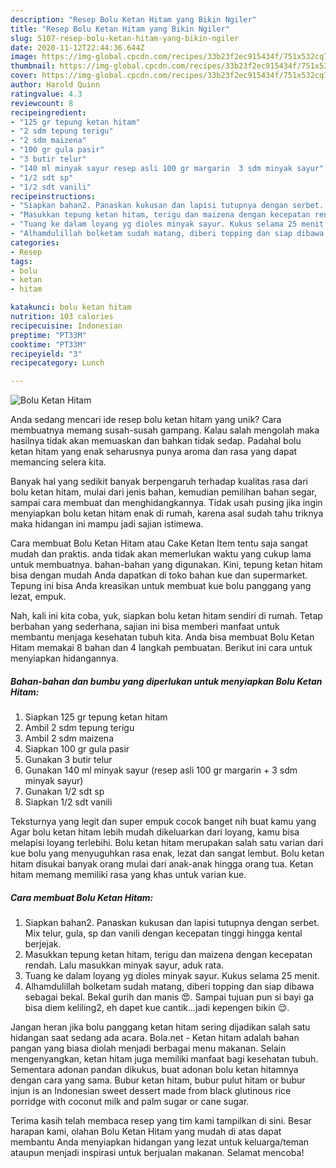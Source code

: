 ```yaml
---
description: "Resep Bolu Ketan Hitam yang Bikin Ngiler"
title: "Resep Bolu Ketan Hitam yang Bikin Ngiler"
slug: 5107-resep-bolu-ketan-hitam-yang-bikin-ngiler
date: 2020-11-12T22:44:36.644Z
image: https://img-global.cpcdn.com/recipes/33b23f2ec915434f/751x532cq70/bolu-ketan-hitam-foto-resep-utama.jpg
thumbnail: https://img-global.cpcdn.com/recipes/33b23f2ec915434f/751x532cq70/bolu-ketan-hitam-foto-resep-utama.jpg
cover: https://img-global.cpcdn.com/recipes/33b23f2ec915434f/751x532cq70/bolu-ketan-hitam-foto-resep-utama.jpg
author: Harold Quinn
ratingvalue: 4.3
reviewcount: 8
recipeingredient:
- "125 gr tepung ketan hitam"
- "2 sdm tepung terigu"
- "2 sdm maizena"
- "100 gr gula pasir"
- "3 butir telur"
- "140 ml minyak sayur resep asli 100 gr margarin  3 sdm minyak sayur"
- "1/2 sdt sp"
- "1/2 sdt vanili"
recipeinstructions:
- "Siapkan bahan2. Panaskan kukusan dan lapisi tutupnya dengan serbet. Mix telur, gula, sp dan vanili dengan kecepatan tinggi hingga kental berjejak."
- "Masukkan tepung ketan hitam, terigu dan maizena dengan kecepatan rendah. Lalu masukkan minyak sayur, aduk rata."
- "Tuang ke dalam loyang yg dioles minyak sayur. Kukus selama 25 menit."
- "Alhamdulillah bolketam sudah matang, diberi topping dan siap dibawa sebagai bekal. Bekal gurih dan manis 😍. Sampai tujuan pun si bayi ga bisa diem keliling2, eh dapet kue cantik...jadi kepengen bikin 😌."
categories:
- Resep
tags:
- bolu
- ketan
- hitam

katakunci: bolu ketan hitam 
nutrition: 103 calories
recipecuisine: Indonesian
preptime: "PT33M"
cooktime: "PT33M"
recipeyield: "3"
recipecategory: Lunch

---
```



![Bolu Ketan Hitam](https://img-global.cpcdn.com/recipes/33b23f2ec915434f/751x532cq70/bolu-ketan-hitam-foto-resep-utama.jpg)

Anda sedang mencari ide resep bolu ketan hitam yang unik? Cara membuatnya memang susah-susah gampang. Kalau salah mengolah maka hasilnya tidak akan memuaskan dan bahkan tidak sedap. Padahal bolu ketan hitam yang enak seharusnya punya aroma dan rasa yang dapat memancing selera kita.

Banyak hal yang sedikit banyak berpengaruh terhadap kualitas rasa dari bolu ketan hitam, mulai dari jenis bahan, kemudian pemilihan bahan segar, sampai cara membuat dan menghidangkannya. Tidak usah pusing jika ingin menyiapkan bolu ketan hitam enak di rumah, karena asal sudah tahu triknya maka hidangan ini mampu jadi sajian istimewa.

Cara membuat Bolu Ketan Hitam atau Cake Ketan Item tentu saja sangat mudah dan praktis. anda tidak akan memerlukan waktu yang cukup lama untuk membuatnya. bahan-bahan yang digunakan. Kini, tepung ketan hitam bisa dengan mudah Anda dapatkan di toko bahan kue dan supermarket. Tepung ini bisa Anda kreasikan untuk membuat kue bolu panggang yang lezat, empuk.


Nah, kali ini kita coba, yuk, siapkan bolu ketan hitam sendiri di rumah. Tetap berbahan yang sederhana, sajian ini bisa memberi manfaat untuk membantu menjaga kesehatan tubuh kita. Anda bisa membuat Bolu Ketan Hitam memakai 8 bahan dan 4 langkah pembuatan. Berikut ini cara untuk menyiapkan hidangannya.

<!--inarticleads1-->

##### Bahan-bahan dan bumbu yang diperlukan untuk menyiapkan Bolu Ketan Hitam:

1. Siapkan 125 gr tepung ketan hitam
1. Ambil 2 sdm tepung terigu
1. Ambil 2 sdm maizena
1. Siapkan 100 gr gula pasir
1. Gunakan 3 butir telur
1. Gunakan 140 ml minyak sayur (resep asli 100 gr margarin + 3 sdm minyak sayur)
1. Gunakan 1/2 sdt sp
1. Siapkan 1/2 sdt vanili


Teksturnya yang legit dan super empuk cocok banget nih buat kamu yang Agar bolu ketan hitam lebih mudah dikeluarkan dari loyang, kamu bisa melapisi loyang terlebihi. Bolu ketan hitam merupakan salah satu varian dari kue bolu yang menyuguhkan rasa enak, lezat dan sangat lembut. Bolu ketan hitam disukai banyak orang mulai dari anak-anak hingga orang tua. Ketan hitam memang memiliki rasa yang khas untuk varian kue. 

<!--inarticleads2-->

##### Cara membuat Bolu Ketan Hitam:

1. Siapkan bahan2. Panaskan kukusan dan lapisi tutupnya dengan serbet. Mix telur, gula, sp dan vanili dengan kecepatan tinggi hingga kental berjejak.
1. Masukkan tepung ketan hitam, terigu dan maizena dengan kecepatan rendah. Lalu masukkan minyak sayur, aduk rata.
1. Tuang ke dalam loyang yg dioles minyak sayur. Kukus selama 25 menit.
1. Alhamdulillah bolketam sudah matang, diberi topping dan siap dibawa sebagai bekal. Bekal gurih dan manis 😍. Sampai tujuan pun si bayi ga bisa diem keliling2, eh dapet kue cantik...jadi kepengen bikin 😌.


Jangan heran jika bolu panggang ketan hitam sering dijadikan salah satu hidangan saat sedang ada acara. Bola.net - Ketan hitam adalah bahan pangan yang biasa diolah menjadi berbagai menu makanan. Selain mengenyangkan, ketan hitam juga memiliki manfaat bagi kesehatan tubuh. Sementara adonan pandan dikukus, buat adonan bolu ketan hitamnya dengan cara yang sama. Bubur ketan hitam, bubur pulut hitam or bubur injun is an Indonesian sweet dessert made from black glutinous rice porridge with coconut milk and palm sugar or cane sugar. 

Terima kasih telah membaca resep yang tim kami tampilkan di sini. Besar harapan kami, olahan Bolu Ketan Hitam yang mudah di atas dapat membantu Anda menyiapkan hidangan yang lezat untuk keluarga/teman ataupun menjadi inspirasi untuk berjualan makanan. Selamat mencoba!
